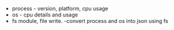 - process - version, platform,  cpu usage
- os - cpu details and usage
- fs module, file write.
  -convert process and os into json using fs 
